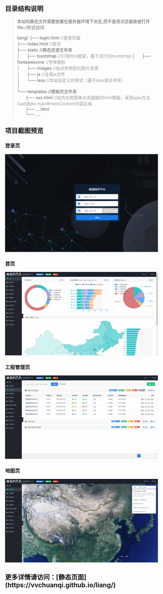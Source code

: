 ## 目录结构说明 

> 本站的静态文件需要放置在服务器环境下浏览,而不是用浏览器直接打开file::/形式访问 

> liang/ 
> ├── login.html <span style="color:#999;font-size:14px;">//登录页面</span>  
> ├── index.html <span style="color:#999;font-size:14px;">//首页</span>  
> ├── static  //静态资源文件夹  
> │&nbsp;&nbsp;&nbsp;&nbsp;&nbsp;&nbsp;├── bootstrap  <span style="color:#999;font-size:14px;">//引用的UI框架，基于流行的bootstrap </span> 
> │&nbsp;&nbsp;&nbsp;&nbsp;&nbsp;&nbsp;├── fontawesome  <span style="color:#999;font-size:14px;">//字体图标 </span>  
> │&nbsp;&nbsp;&nbsp;&nbsp;&nbsp;&nbsp;├── images  <span style="color:#999;font-size:14px;">//站点所用到的图片资源</span>  
> │&nbsp;&nbsp;&nbsp;&nbsp;&nbsp;&nbsp;├── js  <span style="color:#999;font-size:14px;">//全局js文件</span>  
> │&nbsp;&nbsp;&nbsp;&nbsp;&nbsp;&nbsp;└── less  <span style="color:#999;font-size:14px;">//本站自定义的样式（基于less语法书写）</span>  
> │  
> └── templates //模板页文件夹  
> &nbsp;&nbsp;&nbsp;&nbsp;&nbsp;&nbsp;&nbsp;├── xxx.html <span style="color:#999;font-size:14px;">//站内左侧菜单点击链接的html模板，采用ajax方法load进div.main#mainContent内容区域</span>  
> &nbsp;&nbsp;&nbsp;&nbsp;&nbsp;&nbsp;&nbsp;├── ....html  
> &nbsp;&nbsp;&nbsp;&nbsp;&nbsp;&nbsp;&nbsp;└── ....  

## 项目截图预览

### 登录页
<img src="https://github.com/vvchuanqi/liang/blob/master/%E7%99%BB%E5%BD%95.png"/> 

### 首页
<img src="https://github.com/vvchuanqi/liang/blob/master/%E9%A6%96%E9%A1%B5.png"/> 

### 工程管理页
<img src="https://github.com/vvchuanqi/liang/blob/master/%E5%B7%A5%E7%A8%8B%E7%AE%A1%E7%90%86.png"/> 

### 地图页
<img src="https://github.com/vvchuanqi/liang/blob/master/%E5%9C%B0%E5%9B%BE.png"/>

<h2>更多详情请访问：[静态页面](https://vvchuanqi.github.io/liang/)</h2>
  

